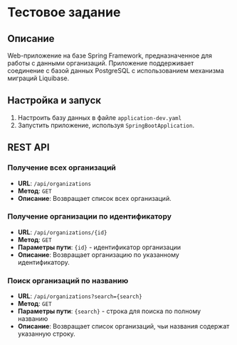 # Тестовое задание

## Описание
Web-приложение на базе Spring Framework, предназначенное для работы с 
данными организаций. Приложение поддерживает соединение с базой данных 
PostgreSQL с использованием механизма миграций Liquibase.

## Настройка и запуск
1. Настроить базу данных в файле `application-dev.yaml`
2. Запустить приложение, используя `SpringBootApplication`.

## REST API
### Получение всех организаций
- **URL**: `/api/organizations`
- **Метод**: `GET`
- **Описание**: Возвращает список всех организаций.

### Получение организации по идентификатору
- **URL**: `/api/organizations/{id}`
- **Метод**: `GET`
- **Параметры пути**: `{id}` - идентификатор организации
- **Описание**: Возвращает организацию по указанному идентификатору.

### Поиск организаций по названию
- **URL**: `/api/organizations?search={search}`
- **Метод**: `GET`
- **Параметры пути**: `{search}` - строка для поиска по полному названию
- **Описание**: Возвращает список организаций, чьи названия содержат указанную строку.